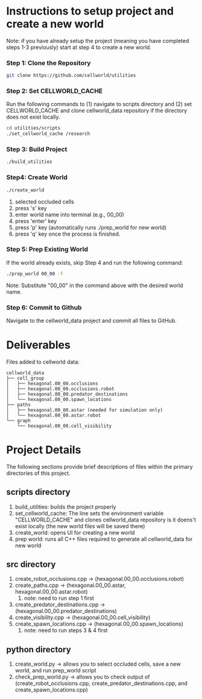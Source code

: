 # Instructions to setup project and create a new world
Note: if you have already setup the project (meaning you have completed steps 1-3 previously) start at step 4 to create a new world.
### Step 1: Clone the Repository
```bash
git clone https://github.com/cellworld/utilities
```
### Step 2: Set CELLWORLD_CACHE
Run the following commands to (1) navigate to scripts directory and (2) set CELLWORLD_CACHE and clone cellworld_data repository if the directory does not exist locally.
```bash
cd utilities/scripts
./set_cellworld_cache /research 
```
### Step 3: Build Project
```bash
./build_utilities
```
### Step4: Create World
```bash
./create_world
```
1. selected occluded cells
2. press 's' key
3. enter world name into terminal (e.g., 00_00)
4. press 'enter' key
4. press 'p' key (automatically runs ./prep_world for new world)
5. press 'q' key once the process is finished.

### Step 5: Prep Existing World
If the world already exists, skip Step 4 and run the following command:
```bash
./prep_world 00_00 -f
```
Note: Substitute "00_00" in the command above with the desired world name.

### Step 6: Commit to Github
Navigate to the cellworld_data project and commit all files to GitHub.

# Deliverables
Files added to cellworld data:
```
cellworld_data
├── cell_group
│   ├── hexagonal.00_00.occlusions
│   ├── hexagonal.00_00.occlusions.robot
│   ├── hexagonal.00_00.predator_destinations
│   └── hexagonal.00_00.spawn_locations
├── paths
│   ├── hexagonal.00_00.astar (needed for simulation only)
│   └── hexagonal.00_00.astar.robot
└── graph
    └── hexagonal.00_00.cell_visibility
```

# Project Details
The following sections provide brief descriptions of files within the primary directories of this project.

## scripts directory
1. build_utilities: builds the project properly
2. set_cellworld_cache: The line sets the environment variable "CELLWORLD_CACHE" and clones cellworld_data repository is it doens't exist locally (the new world files will be saved there)
3. create_world: opens UI for creating a new world
4. prep world: runs all C++ files required to generate all cellworld_data for new world


## src directory
1. create_robot_occlusions.cpp -> (hexagonal.00_00.occlusions.robot)
2. create_paths.cpp -> (hexagonal.00_00.astar, hexagonal.00_00.astar.robot)
   1. note: need to run step 1 first
3. create_predator_destinations.cpp -> (hexagonal.00_00.predator_destinations)
3. create_visibility.cpp -> (hexagonal.00_00.cell_visibility)
4. create_spawn_locations.cpp -> (hexagonal.00_00.spawn_locations)
    1. note: need to run steps 3 & 4 first  

## python directory
1. create_world.py -> allows you to select occluded cells, save a new world, and run prep_world script
2. check_prep_world.py -> allows you to check output of (create_robot_occlusions.cpp, create_predator_destinations.cpp, and create_spawn_locations.cpp)


